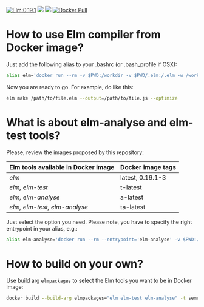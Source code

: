 [![Elm:0.19.1](https://img.shields.io/badge/Elm-0.19.1-green.svg)](https://elm-lang.org/)
[![](https://img.shields.io/docker/image-size/semenovp/tiny-elm/latest)](https://hub.docker.com/r/semenovp/tiny-elm/)
[![](https://img.shields.io/microbadger/layers/semenovp/tiny-elm/latest)](https://microbadger.com/images/semenovp/tiny-elm/)
[![Docker Pull](https://img.shields.io/docker/pulls/semenovp/tiny-elm.svg)](https://hub.docker.com/r/semenovp/tiny-elm/)


# How to use Elm compiler from Docker image?
Just add the following alias to your .bashrc (or .bash_profile if OSX):
```bash
alias elm='docker run --rm -v $PWD:/workdir -v $PWD/.elm:/.elm -w /workdir -e http_proxy -e https_proxy semenovp/tiny-elm:latest'
```

Now you are ready to go. For example, do like this:
```bash
elm make /path/to/file.elm --output=/path/to/file.js --optimize
```


# What is about elm-analyse and elm-test tools?
Please, review the images proposed by this repository:

Elm tools available in Docker image | Docker image tags
----------------------------------- | -----------------
*elm* | latest, 0.19.1-3
*elm, elm-test* | t-latest
*elm, elm-analyse* | a-latest
*elm, elm-test, elm-analyse* | ta-latest

Just select the option you need. Please note, you have to specify the right entrypoint in your alias, e.g.:
```bash
alias elm-analyse='docker run --rm --entrypoint='elm-analyse' -v $PWD:/workdir -v $PWD/.elm:/.elm -w /workdir -e http_proxy -e https_proxy semenovp/tiny-elm:ta-latest'
```


# How to build on your own?
Use build arg `elmpackages` to select the Elm tools you want to be in Docker image:
```bash
docker build --build-arg elmpackages="elm elm-test elm-analyse" -t semenovp/tiny-elm:ta-latest .
```
